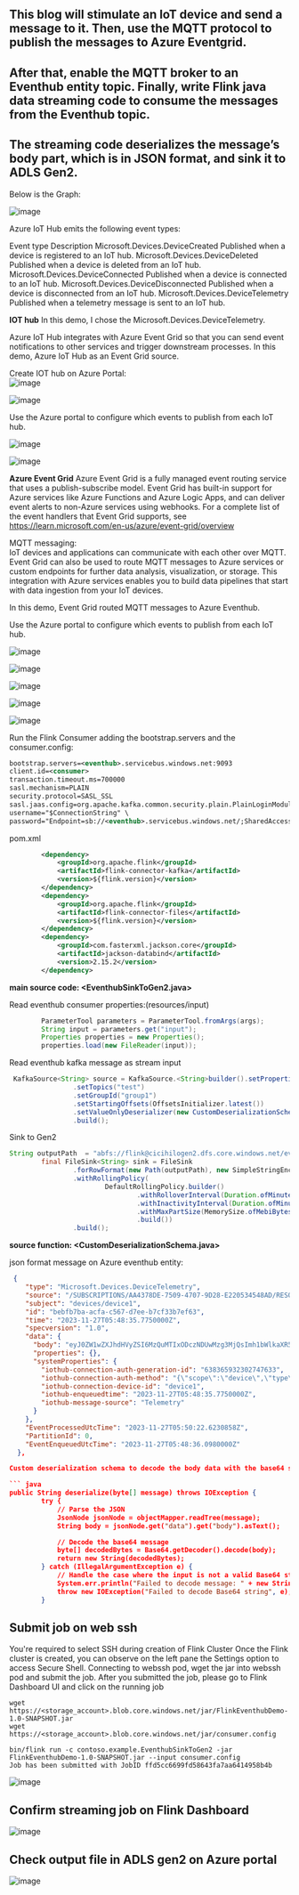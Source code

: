 
## This blog will stimulate an IoT device and send a message to it. Then, use the MQTT protocol to publish the messages to Azure Eventgrid. 
## After that, enable the MQTT broker to an Eventhub entity topic. Finally, write Flink java data streaming code to consume the messages from the Eventhub topic. 
## The streaming code deserializes the message’s body part, which is in JSON format, and sink it to ADLS Gen2.

Below is the Graph: <br>

![image](https://github.com/Baiys1234/hdinsight-aks/assets/35547706/b29b249a-f453-4436-a8cf-3e15cdf5fd18)


Azure IoT Hub emits the following event types: <br>

Event type	                             Description
Microsoft.Devices.DeviceCreated	         Published when a device is registered to an IoT hub.
Microsoft.Devices.DeviceDeleted	         Published when a device is deleted from an IoT hub.
Microsoft.Devices.DeviceConnected	       Published when a device is connected to an IoT hub.
Microsoft.Devices.DeviceDisconnected	   Published when a device is disconnected from an IoT hub.
Microsoft.Devices.DeviceTelemetry        Published when a telemetry message is sent to an IoT hub.

**IOT hub**
In this demo, I chose the Microsoft.Devices.DeviceTelemetry.

Azure IoT Hub integrates with Azure Event Grid so that you can send event notifications to other services and trigger downstream processes.
In this demo, Azure IoT Hub as an Event Grid source.

Create IOT hub on Azure Portal: <br>
![image](https://github.com/Baiys1234/hdinsight-aks/assets/35547706/98ef9409-6a59-420c-8600-bdf04afb28b5)

![image](https://github.com/Baiys1234/hdinsight-aks/assets/35547706/e1da19fc-a621-4cc8-a290-64fd5a021bd2)

Use the Azure portal to configure which events to publish from each IoT hub.

![image](https://github.com/Baiys1234/hdinsight-aks/assets/35547706/94355b46-800a-4210-bd76-56db6f8cac6e)

![image](https://github.com/Baiys1234/hdinsight-aks/assets/35547706/ea91c910-7f1c-443a-962c-36b8a59abf6e)

**Azure Event Grid**
Azure Event Grid is a fully managed event routing service that uses a publish-subscribe model. Event Grid has built-in support for Azure services like Azure Functions and Azure Logic Apps, and can deliver event alerts to non-Azure services using webhooks. For a complete list of the event handlers that Event Grid supports, see https://learn.microsoft.com/en-us/azure/event-grid/overview

MQTT messaging: <br>
IoT devices and applications can communicate with each other over MQTT. 
Event Grid can also be used to route MQTT messages to Azure services or custom endpoints for further data analysis, visualization, or storage. This integration with Azure services enables you to build data pipelines that start with data ingestion from your IoT devices.

In this demo, Event Grid routed MQTT messages to Azure Eventhub.

Use the Azure portal to configure which events to publish from each IoT hub. <br>

![image](https://github.com/Baiys1234/hdinsight-aks/assets/35547706/a82c1c22-8047-4c72-ba89-b3e59ce6153e)

![image](https://github.com/Baiys1234/hdinsight-aks/assets/35547706/7d1fa235-bdcd-4944-8c5f-3234e4b56abc)

![image](https://github.com/Baiys1234/hdinsight-aks/assets/35547706/d7989633-a08d-41b7-8475-f2b88c8367f1)

![image](https://github.com/Baiys1234/hdinsight-aks/assets/35547706/5bf245ed-ffea-4ae9-a813-cec48fcbaeb2)

![image](https://github.com/Baiys1234/hdinsight-aks/assets/35547706/32843958-7fcb-461e-959c-68e6d6405f38)

Run the Flink Consumer adding the bootstrap.servers and the consumer.config:
``` XML
bootstrap.servers=<eventhub>.servicebus.windows.net:9093
client.id=<consumer>
transaction.timeout.ms=700000
sasl.mechanism=PLAIN
security.protocol=SASL_SSL
sasl.jaas.config=org.apache.kafka.common.security.plain.PlainLoginModule required \
username="$ConnectionString" \
password="Endpoint=sb://<eventhub>.servicebus.windows.net/;SharedAccessKeyName=policy1;SharedAccessKey=<access_key>";
```

pom.xml
``` XML
        <dependency>
            <groupId>org.apache.flink</groupId>
            <artifactId>flink-connector-kafka</artifactId>
            <version>${flink.version}</version>
        </dependency>
        <dependency>
            <groupId>org.apache.flink</groupId>
            <artifactId>flink-connector-files</artifactId>
            <version>${flink.version}</version>
        </dependency>
        <dependency>
            <groupId>com.fasterxml.jackson.core</groupId>
            <artifactId>jackson-databind</artifactId>
            <version>2.15.2</version>
        </dependency>
```

**main source code:  <EventhubSinkToGen2.java>**

Read eventhub consumer properties:(resources/input)
``` java
        ParameterTool parameters = ParameterTool.fromArgs(args);
        String input = parameters.get("input");
        Properties properties = new Properties();
        properties.load(new FileReader(input));
```

Read  eventhub kafka message as stream input
``` java
 KafkaSource<String> source = KafkaSource.<String>builder().setProperties(properties)
                .setTopics("test")
                .setGroupId("group1")
                .setStartingOffsets(OffsetsInitializer.latest())
                .setValueOnlyDeserializer(new CustomDeserializationSchema())
                .build();
```

Sink to Gen2
``` java
String outputPath  = "abfs://flink@cicihilogen2.dfs.core.windows.net/eventhub/test";
        final FileSink<String> sink = FileSink
                .forRowFormat(new Path(outputPath), new SimpleStringEncoder<String>("UTF-8"))
                .withRollingPolicy(
                        DefaultRollingPolicy.builder()
                                .withRolloverInterval(Duration.ofMinutes(5))
                                .withInactivityInterval(Duration.ofMinutes(3))
                                .withMaxPartSize(MemorySize.ofMebiBytes(5))
                                .build())
                .build();
```

**source function:  <CustomDeserializationSchema.java>**

json format message on Azure eventhub entity: <br>

``` json
 {
    "type": "Microsoft.Devices.DeviceTelemetry",
    "source": "/SUBSCRIPTIONS/AA4378DE-7509-4707-9D28-E220534548AD/RESOURCEGROUPS/CICI-HILO-EASTUS2/PROVIDERS/MICROSOFT.DEVICES/IOTHUBS/CONTOSOIOTHUB",
    "subject": "devices/device1",
    "id": "bebfb7ba-acfa-c567-d7ee-b7cf33b7ef63",
    "time": "2023-11-27T05:48:35.7750000Z",
    "specversion": "1.0",
    "data": {
      "body": "eyJ0ZW1wZXJhdHVyZSI6MzQuMTIxODczNDUwMzg3MjQsImh1bWlkaXR5Ijo2MS42MDM0NzM1MzU5MDQwOX0=",
      "properties": {},
      "systemProperties": {
        "iothub-connection-auth-generation-id": "638365932302747633",
        "iothub-connection-auth-method": "{\"scope\":\"device\",\"type\":\"sas\",\"issuer\":\"iothub\",\"acceptingIpFilterRule\":null}",
        "iothub-connection-device-id": "device1",
        "iothub-enqueuedtime": "2023-11-27T05:48:35.7750000Z",
        "iothub-message-source": "Telemetry"
      }
    },
    "EventProcessedUtcTime": "2023-11-27T05:50:22.6230858Z",
    "PartitionId": 0,
    "EventEnqueuedUtcTime": "2023-11-27T05:48:36.0980000Z"
  },

Custom deserialization schema to decode the body data with the base64 string <br>

``` java
public String deserialize(byte[] message) throws IOException {
        try {
            // Parse the JSON
            JsonNode jsonNode = objectMapper.readTree(message);
            String body = jsonNode.get("data").get("body").asText();

            // Decode the base64 message
            byte[] decodedBytes = Base64.getDecoder().decode(body);
            return new String(decodedBytes);
        } catch (IllegalArgumentException e) {
            // Handle the case where the input is not a valid Base64 string
            System.err.println("Failed to decode message: " + new String(message));
            throw new IOException("Failed to decode Base64 string", e);
        }
```

## Submit job on web ssh

You're required to select SSH during creation of Flink Cluster
Once the Flink cluster is created, you can observe on the left pane the Settings option to access Secure Shell.
Connecting to webssh pod, wget the jar into webssh pod and submit the job.
After you submitted the job, please go to Flink Dashboard UI and click on the running job

```
wget https://<storage_account>.blob.core.windows.net/jar/FlinkEventhubDemo-1.0-SNAPSHOT.jar
wget https://<storage_account>.blob.core.windows.net/jar/consumer.config
```

```
bin/flink run -c contoso.example.EventhubSinkToGen2 -jar FlinkEventhubDemo-1.0-SNAPSHOT.jar --input consumer.config 
Job has been submitted with JobID ffd5cc6699fd58643fa7aa6414958b4b
```

![image](https://github.com/Baiys1234/hdinsight-aks/assets/35547706/51cd5f83-e799-41e5-b049-84cc9120dda4)

## Confirm streaming job on Flink Dashboard
![image](https://github.com/Baiys1234/hdinsight-aks/assets/35547706/c532bacd-2197-4eb3-8c62-6349369ea609)

## Check output file in ADLS gen2 on Azure portal
![image](https://github.com/Baiys1234/hdinsight-aks/assets/35547706/a165cc8e-cfa7-4fa9-92e1-f78715bb5b32)









